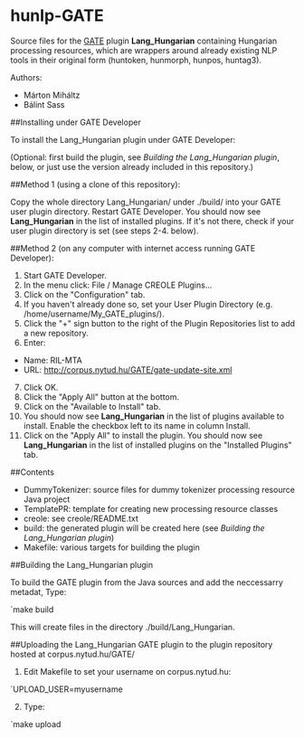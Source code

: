 # hunlp-GATE

Source files for the [GATE](http://gate.ac.uk/) plugin **Lang_Hungarian** containing Hungarian processing resources, 
which are wrappers around already existing NLP tools in their original form (huntoken, hunmorph, hunpos, huntag3).

Authors:
* Márton Miháltz
* Bálint Sass

##Installing under GATE Developer

To install the Lang_Hungarian plugin under GATE Developer:

(Optional: first build the plugin, see *Building the Lang_Hungarian plugin*, below, or just use the version already included in this repository.)

##Method 1 (using a clone of this repository):

Copy the whole directory Lang_Hungarian/ under ./build/ into your GATE user plugin directory. 
Restart GATE Developer. You should now see **Lang_Hungarian** in the list of installed plugins.
If it's not there, check if your user plugin directory is set (see steps 2-4. below).

##Method 2 (on any computer with internet access running GATE Developer):

1. Start GATE Developer.
2. In the menu click: File / Manage CREOLE Plugins...
3. Click on the "Configuration" tab.
4. If you haven't already done so, set your User Plugin Directory (e.g. /home/username/My_GATE_plugins/).
5. Click the "+" sign button to the right of the Plugin Repositories list to add a new repository.
6. Enter:
 * Name: RIL-MTA
 * URL: http://corpus.nytud.hu/GATE/gate-update-site.xml
7. Click OK.
8. Click the "Apply All" button at the bottom.
9. Click on the "Available to Install" tab.
10. You should now see **Lang_Hungarian** in the list of plugins available to install. Enable the checkbox left to its name in column Install.
11. Click on the "Apply All" to install the plugin. You should now see **Lang_Hungarian** in the list of installed plugins on the "Installed Plugins" tab.

##Contents

* DummyTokenizer: source files for dummy tokenizer processing resource Java project
* TemplatePR: template for creating new processing resource classes
* creole: see creole/README.txt
* build: the generated plugin will be created here (see *Building the Lang_Hungarian plugin*)
* Makefile: various targets for building the plugin

##Building the Lang_Hungarian plugin

To build the GATE plugin from the Java sources and add the neccessarry metadat, Type:

`make build

This will create files in the directory ./build/Lang_Hungarian.

##Uploading the Lang_Hungarian GATE plugin to the plugin repository hosted at corpus.nytud.hu/GATE/

1. Edit Makefile to set your username on corpus.nytud.hu:

`UPLOAD_USER=myusername

2. Type:

`make upload

